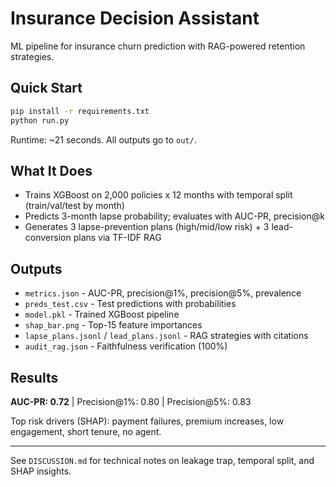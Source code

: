 # Insurance Decision Assistant

ML pipeline for insurance churn prediction with RAG-powered retention strategies.

## Quick Start

```bash
pip install -r requirements.txt
python run.py
```

Runtime: ~21 seconds. All outputs go to `out/`.

## What It Does

- Trains XGBoost on 2,000 policies x 12 months with temporal split (train/val/test by month)
- Predicts 3-month lapse probability; evaluates with AUC-PR, precision@k
- Generates 3 lapse-prevention plans (high/mid/low risk) + 3 lead-conversion plans via TF-IDF RAG

## Outputs

- `metrics.json` - AUC-PR, precision@1%, precision@5%, prevalence
- `preds_test.csv` - Test predictions with probabilities
- `model.pkl` - Trained XGBoost pipeline
- `shap_bar.png` - Top-15 feature importances
- `lapse_plans.jsonl` / `lead_plans.jsonl` - RAG strategies with citations
- `audit_rag.json` - Faithfulness verification (100%)

## Results

**AUC-PR: 0.72** | Precision@1%: 0.80 | Precision@5%: 0.83

Top risk drivers (SHAP): payment failures, premium increases, low engagement, short tenure, no agent.

---

See `DISCUSSION.md` for technical notes on leakage trap, temporal split, and SHAP insights.
